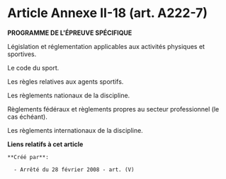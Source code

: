 # Article Annexe II-18 (art. A222-7)

**PROGRAMME DE L'ÉPREUVE SPÉCIFIQUE**

Législation et réglementation applicables aux activités physiques et sportives.

Le code du sport.

Les règles relatives aux agents sportifs.

Les règlements nationaux de la discipline.

Règlements fédéraux et règlements propres au secteur professionnel (le cas échéant).

Les règlements internationaux de la discipline.

**Liens relatifs à cet article**

	**Créé par**:

	  - Arrêté du 28 février 2008 - art. (V)
